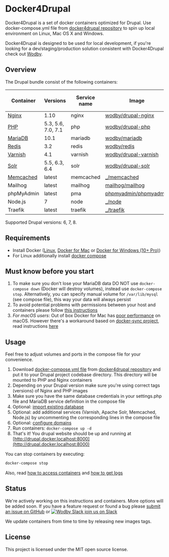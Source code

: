 # Docker4Drupal

Docker4Drupal is a set of docker containers optimized for Drupal. Use docker-compose.yml file from [docker4drupal repository](https://github.com/wodby/docker4drupal) to spin up local environment on Linux, Mac OS X and Windows. 

Docker4Drupal is designed to be used for local development, if you're looking for a dev/staging/production solution consistent with Docker4Drupal check out [Wodby](https://wodby.com). 

## Overview

The Drupal bundle consist of the following containers:

[wodby/drupal-nginx]: https://github.com/wodby/drupal-nginx
[wodby/drupal-php]: https://github.com/wodby/drupal-php
[wodby/mariadb]: https://github.com/wodby/mariadb
[wodby/redis]: https://github.com/wodby/redis
[wodby/drupal-varnish]: https://github.com/wodby/drupal-varnish
[wodby/drupal-solr]: https://github.com/wodby/drupal-solr
[phpmyadmin/phpmyadmin]: https://hub.docker.com/r/phpmyadmin/phpmyadmin
[mailhog/mailhog]: https://hub.docker.com/r/mailhog/mailhog
[_/node]: https://hub.docker.com/_/node
[_/memcached]: https://hub.docker.com/_/memcached
[_/traefik]: https://hub.docker.com/_/traefik

| Container | Versions | Service name | Image | Enabled by default |
| --------- | -------- | ------------ | ----- | ------------------ |
| [Nginx](containers/nginx.md)         | 1.10               | nginx     | [wodby/drupal-nginx]    | ✓ |
| [PHP](containers/php.md)             | 5.3, 5.6, 7.0, 7.1 | php       | [wodby/drupal-php]      | ✓ |
| [MariaDB](containers/mariadb.md)     | 10.1               | mariadb   | [wodby/mariadb]         | ✓ |
| [Redis](containers/redis.md)         | 3.2                | redis     | [wodby/redis]           | ✓ |
| [Varnish](containers/varnish.md)     | 4.1                | varnish   | [wodby/drupal-varnish]  |   |
| [Solr](containers/solr.md)           | 5.5, 6.3, 6.4      | solr      | [wodby/drupal-solr]     |   |
| [Memcached](containers/memcached.md) | latest             | memcached | [_/memcached]           |   |
| Mailhog                              | latest             | mailhog   | [mailhog/mailhog]       | ✓ |
| phpMyAdmin                           | latest             | pma       | [phpmyadmin/phpmyadmin] | ✓ |
| Node.js                              | 7                  | node      | [_/node]                |   |
| Traefik                              | latest             | traefik   | [_/traefik]             |   |

Supported Drupal versions: 6, 7, 8.

## Requirements

* Install Docker ([Linux](https://docs.docker.com/engine/installation), [Docker for Mac](https://docs.docker.com/engine/installation/mac) or [Docker for Windows (10+ Pro)](https://docs.docker.com/engine/installation/windows))
* For Linux additionally install [docker compose](https://docs.docker.com/compose/install)

## Must know before you start

1. To make sure you don't lose your MariaDB data DO NOT use `docker-compose down` (Docker will destroy volumes), instead use `docker-compose stop`. Alternatively, you can specify manual volume for `/var/lib/mysql` (see compose file), this way your data will always persist 
2. To avoid potential problems with permissions between your host and containers please follow [this instructions](permissions.md)
3. _For macOS users_: Out of box Docker for Mac has [poor performance](https://github.com/Wodby/docker4drupal/issues/4) on macOS. However there's a workaround based on [docker-sync project](https://github.com/EugenMayer/docker-sync/), read instructions [here](macos.md)

## Usage 

Feel free to adjust volumes and ports in the compose file for your convenience.

1. Download [docker-compose.yml file](https://github.com/wodby/docker4drupal/blob/master/docker-compose.yml) from [docker4drupal repository](https://github.com/wodby/docker4drupal) and put it to your Drupal project codebase directory. This directory will be mounted to PHP and Nginx containers 
2. Depending on your Drupal version make sure you're using correct tags (versions) of Nginx and PHP images
3. Make sure you have the same database credentials in your settings.php file and MariaDB service definition in the compose file 
4. Optional: [import existing database](containers/mariadb.md#import-existing-database)
6. Optional: add additional services (Varnish, Apache Solr, Memcached, Node.js) by uncommenting the corresponding lines in the compose file
7. Optional: [configure domains](domains.md)
8. Run containers: `docker-compose up -d`
9. That's it! You drupal website should be up and running at [http://drupal.docker.localhost:8000](http://drupal.docker.localhost:8000)

You can stop containers by executing:
```bash
docker-compose stop
```

Also, read [how to access containers](access.md) and [how to get logs](logs.md)

## Status

We're actively working on this instructions and containers. More options will be added soon. If you have a feature request or found a bug please [submit an issue on GitHub](https://github.com/wodby/docker4drupal/issues/new) or [![Wodby Slack](https://www.google.com/s2/favicons?domain=www.slack.com) join us on Slack](https://slack.wodby.com/)

We update containers from time to time by releasing new images tags.

## License

This project is licensed under the MIT open source license.
